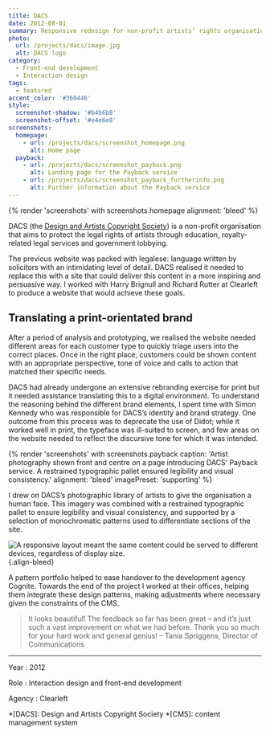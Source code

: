 ```yaml
---
title: DACS
date: 2012-08-01
summary: Responsive redesign for non-profit artists’ rights organisation.
photo:
  url: /projects/dacs/image.jpg
  alt: DACS logo
category:
  - Front-end development
  - Interaction design
tags:
  - featured
accent_color: '#360446'
style:
  screenshot-shadow: '#b4b6b8'
  screenshot-offset: '#e4e6e8'
screenshots:
  homepage:
    - url: /projects/dacs/screenshot_homepage.png
      alt: Home page
  payback:
    - url: /projects/dacs/screenshot_payback.png
      alt: Landing page for the Payback service
    - url: /projects/dacs/screenshot_payback_furtherinfo.png
      alt: Further information about the Payback service
---
```

{% render 'screenshots' with screenshots.homepage
  alignment: 'bleed'
%}

DACS (the [Design and Artists Copyright Society][1]) is a non-profit organisation that aims to protect the legal rights of artists through education, royalty-related legal services and government lobbying.

The previous website was packed with legalese: language written by solicitors with an intimidating level of detail. DACS realised it needed to replace this with a site that could deliver this content in a more inspiring and persuasive way. I worked with Harry Brignull and Richard Rutter at Clearleft to produce a website that would achieve these goals.

## Translating a print-orientated brand

After a period of analysis and prototyping, we realised the website needed different areas for each customer type to quickly triage users into the correct places. Once in the right place, customers could be shown content with an appropriate perspective, tone of voice and calls to action that matched their specific needs.

DACS had already undergone an extensive rebranding exercise for print but it needed assistance translating this to a digital environment. To understand the reasoning behind the different brand elements, I spent time with Simon Kennedy who was responsible for DACS’s identity and brand strategy. One outcome from this process was to deprecate the use of Didot; while it worked well in print, the typeface was ill-suited to screen, and few areas on the website needed to reflect the discursive tone for which it was intended.

{% render 'screenshots' with screenshots.payback
  caption: 'Artist photography shown front and centre on a page introducing DACS’ Payback service. A restrained typographic pallet ensured legibility and visual consistency.'
  alignment: 'bleed'
  imagePreset: 'supporting'
%}

I drew on DACS’s photographic library of artists to give the organisation a human face. This imagery was combined with a restrained typographic pallet to ensure legibility and visual consistency, and supported by a selection of monochromatic patterns used to differentiate sections of the site.

![](responsive.jpg 'A responsive layout meant the same content could be served to different devices, regardless of display size.')
{.align-bleed}

A pattern portfolio helped to ease handover to the development agency Cognite. Towards the end of the project I worked at their offices, helping them integrate these design patterns, making adjustments where necessary given the constraints of the CMS.

> It looks beautiful! The feedback so far has been great – and it’s just such a vast improvement on what we had before. Thank you so much for your hard work and general genius!
> – Tania Spriggens, Director of Communications

---

Year
: 2012

Role
: Interaction design and front-end development

Agency
: Clearleft

[1]: https://www.dacs.org.uk

*[DACS]: Design and Artists Copyright Society
*[CMS]: content management system
